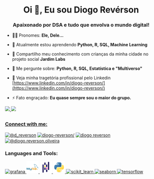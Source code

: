 <h1 align="center">Oi 👋, Eu sou Diogo Revérson</h1>
<h3 align="center">Apaixonado por DSA e tudo que envolva o mundo digital!</h3>

- 🧍‍♂️ Pronomes: **Ele, Dele...**

- 🌱 Atualmente estou aprendendo **Python, R, SQL, Machine Learning**

- 👯 Compartilho meu conhecimento com crianças da minha cidade no projeto social **Jardim Labs**

- 💬 Me pergunte sobre: **Python, R, SQL, Estatística e "Multiverso"**

- 📄 Veja minha tragetória profissional pelo Linkedin [https://www.linkedin.com/in/diogo-reverson/](https://www.linkedin.com/in/diogo-reverson/)

- ⚡ Fato engraçado: **Eu quase sempre sou o maior do grupo.**
<div>
  <a href="https://github.com/diogoreverson">
  <img heiht="180cm" src="https://github-readme-stats.vercel.app/api?username=diogoreverson&show_icons=true&theme=dark&include_all_commits=true&count_private=true"/>
  <img heiht="180cm" width="505" src="https://github-readme-stats.vercel.app/api/top-langs/?username=diogoreverson&layout=compact&=langs_count=16&theme=dark"/>
 </div>
 
##

<h3 align="left">Connect with me:</h3>
<p align="left">
<a href="https://twitter.com/@d_reverson" target="blank"><img align="center" src="https://raw.githubusercontent.com/rahuldkjain/github-profile-readme-generator/master/src/images/icons/Social/twitter.svg" alt="@d_reverson" height="30" width="40" /></a>
<a href="https://linkedin.com/in/diogo-reverson/" target="blank"><img align="center" src="https://raw.githubusercontent.com/rahuldkjain/github-profile-readme-generator/master/src/images/icons/Social/linked-in-alt.svg" alt="diogo-reverson/" height="30" width="40" /></a>
<a href="https://stackoverflow.com/users/diogo reverson" target="blank"><img align="center" src="https://raw.githubusercontent.com/rahuldkjain/github-profile-readme-generator/master/src/images/icons/Social/stack-overflow.svg" alt="diogo reverson" height="30" width="40" /></a>
<a href="https://medium.com/@diogo.reverson.oliveira" target="blank"><img align="center" src="https://raw.githubusercontent.com/rahuldkjain/github-profile-readme-generator/master/src/images/icons/Social/medium.svg" alt="@diogo.reverson.oliveira" height="30" width="40" /></a>
</p>

<h3 align="left">Languages and Tools:</h3>
<p align="left"> <a href="https://grafana.com" target="_blank" rel="noreferrer"> <img src="https://www.vectorlogo.zone/logos/grafana/grafana-icon.svg" alt="grafana" width="40" height="40"/> </a> <a href="https://www.mysql.com/" target="_blank" rel="noreferrer"> <img src="https://raw.githubusercontent.com/devicons/devicon/master/icons/mysql/mysql-original-wordmark.svg" alt="mysql" width="40" height="40"/> </a> <a href="https://pandas.pydata.org/" target="_blank" rel="noreferrer"> <img src="https://raw.githubusercontent.com/devicons/devicon/2ae2a900d2f041da66e950e4d48052658d850630/icons/pandas/pandas-original.svg" alt="pandas" width="40" height="40"/> </a> <a href="https://www.python.org" target="_blank" rel="noreferrer"> <img src="https://raw.githubusercontent.com/devicons/devicon/master/icons/python/python-original.svg" alt="python" width="40" height="40"/> </a> <a href="https://scikit-learn.org/" target="_blank" rel="noreferrer"> <img src="https://upload.wikimedia.org/wikipedia/commons/0/05/Scikit_learn_logo_small.svg" alt="scikit_learn" width="40" height="40"/> </a> <a href="https://seaborn.pydata.org/" target="_blank" rel="noreferrer"> <img src="https://seaborn.pydata.org/_images/logo-mark-lightbg.svg" alt="seaborn" width="40" height="40"/> </a> <a href="https://www.tensorflow.org" target="_blank" rel="noreferrer"> <img src="https://www.vectorlogo.zone/logos/tensorflow/tensorflow-icon.svg" alt="tensorflow" width="40" height="40"/> </a> </p>


<!--
**diogoreverson/diogoreverson** is a ✨ _special_ ✨ repository because its `README.md` (this file) appears on your GitHub profile.

Here are some ideas to get you started:

- 🔭 I’m currently working on ...
- 🌱 I’m currently learning ...
- 👯 I’m looking to collaborate on ...
- 🤔 I’m looking for help with ...
- 💬 Ask me about ...
- 📫 How to reach me: ...
- 😄 Pronouns: ...
- ⚡ Fun fact: ...
-->
